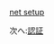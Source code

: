 [net setup](/ja_jp/environment/setup/netcore.md ':include :type=markdown')

次へ:[認証](/ja_jp/oauth/2legged/)
